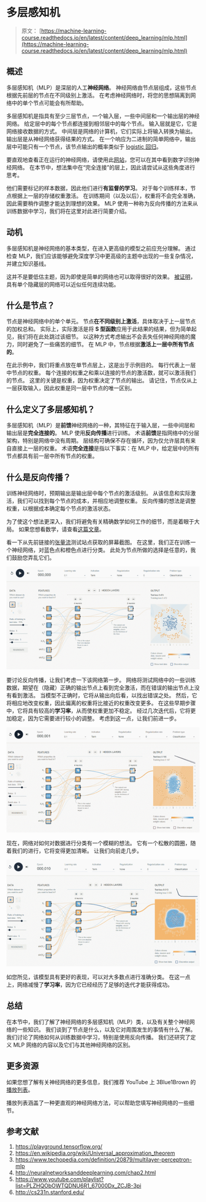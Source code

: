 # 多层感知机

> 原文： [https://machine-learning-course.readthedocs.io/en/latest/content/deep_learning/mlp.html](https://machine-learning-course.readthedocs.io/en/latest/content/deep_learning/mlp.html)

## 概述

多层感知机（MLP）是深层的人工**神经网络**。 神经网络由节点层组成，这些节点根据先前层的节点在不同级别上激活。 在考虑神经网络时，将您的思想隔离到网络中的单个节点可能会有所帮助。

多层感知机是指具有至少三层节点，一个输入层，一些中间层和一个输出层的神经网络。 给定层中的每个节点都连接到相邻层中的每个节点。 输入层就是它，它是网络接收数据的方式。 中间层是网络的计算机，它们实际上将输入转换为输出。 输出层是从神经网络获得结果的方式。 在一个响应为二进制的简单网络中，输出层中可能只有一个节点，该节点输出的概率类似于 [logistic 回归](https://machine-learning-course.readthedocs.io/en/latest/content/supervised/logistic_regression.html)。

要直观地查看正在运行的神经网络，请使用此[网站](https://playground.tensorflow.org/)，您可以在其中看到数字识别神经网络。 在本节中，想法集中在“完全连接”的层上，因此请尝试从这些角度进行思考。

他们需要标记的样本数据，因此他们进行**有监督的学习**。 对于每个训练样本，节点根据上一层的存储权重激活。 在训练期间（以及以后），权重将不会完全准确，因此需要稍作调整才能达到理想的效果。 MLP 使用一种称为反向传播的方法来从训练数据中学习，我们将在这里对此进行简要介绍。

## 动机

多层感知机是神经网络的基本类型，在进入更高级的模型之前应充分理解。 通过检查 MLP，我们应该能够避免深度学习中更高级的主题中出现的一些复杂情况，并建立知识基线。

这并不是要低估主题，因为即使是简单的网络也可以取得很好的效果。 [被证明](https://en.wikipedia.org/wiki/Universal_approximation_theorem)，具有单个隐藏层的网络可以近似任何连续功能。

## 什么是节点？

节点是神经网络中的单个单元。 节点**在不同级别上激活**，具体取决于上一层节点的加权总和。 实际上，实际激活是将 **S 型函数**应用于此结果的结果，但为简单起见，我们将在此处跳过该细节。 以这种方式考虑输出不会丢失任何神经网络的魔力，同时避免了一些痛苦的细节。 在 MLP 中，节点根据**激活上一层中所有节点的**。

在此示例中，我们将重点放在单节点层上，这是出于示例目的。 每行代表上一层中节点的权重。 每个连接的权重之和乘以连接的节点的激活数，就可以激活我们的节点。 这里的关键是权重，因为权重决定了节点的输出。 请记住，节点仅从上一层获取输入，因此权重是同一层中节点的唯一区别。

## 什么定义了多层感知机？

多层感知机（MLP）是**前馈**神经网络的一种，其特征在于输入层，一些中间层和输出层是**完全连接的**。 MLP 使用**反向传播**进行训练。 术语**前馈**是指网络中的分层架构，特别是网络中没有周期。 层结构可确保不存在循环，因为仅允许层具有来自直接上一层的权重。 术语**完全连接**是指以下事实：在 MLP 中，给定层中的所有节点都具有前一层中所有节点的权重。

## 什么是反向传播？

训练神经网络时，预期输出是输出层中每个节点的激活级别。 从该信息和实际激活，我们可以找到每个节点的成本，并相应地调整权重。 反向传播的想法是调整权重，以根据成本确定每个节点的激活状态。

为了使这个想法更深入，我们将避免有关精确数学如何工作的细节，而是着眼于大局。 如果您想看数学，请查看[这篇文章](http://neuralnetworksanddeeplearning.com/chap2.html)。

看一下从先前链接的[张量流](https://playground.tensorflow.org/)测试站点获取的屏幕截图。 在这里，我们正在训练一个神经网络，对蓝色点和橙色点进行分类。 此处为节点所做的选择是任意的，我们鼓励您弄乱它们。

![Tensorflow site 1](img/083cfbf797347366f2c8f62a2cbc4209.jpg)

要讨论反向传播，让我们考虑一下该网络第一步。 网络将测试网络中的一些训练数据，期望在（隐藏）正确的输出节点上看到完全激活，而在错误的输出节点上没有看到激活。 当模型不正确时，它将从输出向后看，以找出错误之处。 然后，它将相应地改变权重，因此偏离的权重将比接近的权重改变更多。 在这些早期步骤中，它将具有较高的**学习率**，从而使权重更加不稳定。 经过几次迭代后，它将更加稳定，因为它需要进行较小的调整。 考虑到这一点，让我们前进一步。

![Tensorflow site 2](img/f119813618aa6c4fa2a74099759bb82c.jpg)

现在，网络对如何对数据进行分类有一个模糊的想法。 它有一个松散的圆圈，随着我们的进行，它将变得更加清晰。 让我们向前走几步。

![Tensorflow site 3](img/ea43eb265e2e75cf1832e9c3eacca782.jpg)

如您所见，该模型具有更好的表现，可以对大多数点进行准确分类。 在这一点上，网络减慢了**学习率**，因为它已经经历了足够的迭代才能获得成功。

## 总结

在本节中，我们了解了神经网络的多层感知机（MLP）类，以及有关整个神经网络的一些知识。 我们谈到了节点是什么，以及它对周围发生的事情有什么了解。 我们讨论了网络如何从训练数据中学习，特别是使用反向传播。 我们还研究了定义 MLP 网络的内容以及它们与其他神经网络的区别。

## 更多资源

如果您想了解有关神经网络的更多信息，我们推荐 YouTube 上 3Blue1Brown 的[播放列表](https://www.youtube.com/playlist?list=PLZHQObOWTQDNU6R1_67000Dx_ZCJB-3pi)。

播放列表涵盖了一种更直观的神经网络方法，可以帮助您填写神经网络的一些细节。

## 参考文献

1.  <https://playground.tensorflow.org/>
1.  <https://en.wikipedia.org/wiki/Universal_approximation_theorem>
1.  <https://www.techopedia.com/definition/20879/multilayer-perceptron-mlp>
1.  <http://neuralnetworksanddeeplearning.com/chap2.html>
1.  <https://www.youtube.com/playlist?list=PLZHQObOWTQDNU6R1_67000Dx_ZCJB-3pi>
1.  <http://cs231n.stanford.edu/>